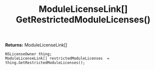 ﻿---
uid: crmscript_ref_NSLicenseOwner_GetRestrictedModuleLicenses
title: ModuleLicenseLink[] GetRestrictedModuleLicenses()
intellisense: NSLicenseOwner.GetRestrictedModuleLicenses
keywords: NSLicenseOwner, GetRestrictedModuleLicenses
so.topic: reference
---



**Returns:** ModuleLicenseLink[]


```crmscript
NSLicenseOwner thing;
ModuleLicenseLink[] restrictedModuleLicenses  = thing.GetRestrictedModuleLicenses();
```


